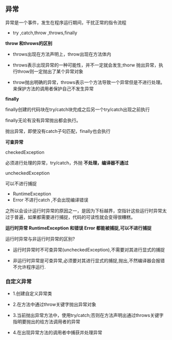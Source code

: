## 异常


异常是一个事件，发生在程序运行期间，干扰正常的指令流程



- try ,catch,throw ,throws,finally


**throw 和throws的区别**

- throws出现在方法声明上，throw出现在方法体内

- throws表示出现异常的一种可能性，并不一定就会发生;thorw 抛出异常，执行throw则一定抛出了某个异常对象

- throw抛出明确的异常，throws表示一个方法导致一个异常但是不进行处理。来保护方法的调用者保护自己不发生异常


**finally**

finally创建的代码块在try/catch块完成之后另一个try/catch出现之前执行

finally无论有没有异常抛出都会执行。

抛出异常，即使没有catch子句匹配，finally也会执行



**可查异常**

checkedException

必须进行处理的异常，try/catch，外抛
**不处理，编译器不通过**


uncheckedException

可以不进行捕捉

- RuntimeException
- Error
不进行catch ,不会出现编译错误

之所以会设计运行时异常的原因之一，是因为下标越界，空指针这些运行时异常太过于普遍，如果都需要进行捕捉，代码的可读性就会变得很糟糕。



**运行时异常 RuntimeException 和错误 Error 都能被捕捉,可以不进行捕捉**

运行时异常与非运行时异常的区别?

- 运行时异常时不可查异常(uncheckedException),不需要对其进行显式的捕捉

- 非运行时异常是可查异常,必须要对其进行显式的捕捉,抛出,不然编译器会报错不允许程序运行.


### 自定义异常

- 1.创建自定义异常类

- 2.在方法中通过throw关键字抛出异常对象

- 3.当前抛出异常方法中，使用try/catch;否则在方法声明出通过throws关键字指明要抛出的给方法调用者的异常

- 4.在出现异常方法的调用者中捕获并处理异常





